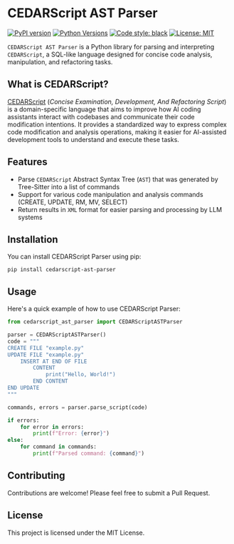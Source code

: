 # CEDARScript AST Parser

[![PyPI version](https://badge.fury.io/py/cedarscript-ast-parser.svg)](https://pypi.org/project/cedarscript-ast-parser/)
[![Python Versions](https://img.shields.io/pypi/pyversions/cedarscript-ast-parser.svg)](https://pypi.org/project/cedarscript-ast-parser/)
[![Code style: black](https://img.shields.io/badge/code%20style-black-000000.svg)](https://github.com/psf/black)
[![License: MIT](https://img.shields.io/badge/License-MIT-yellow.svg)](https://opensource.org/licenses/MIT)

`CEDARScript AST Parser` is a Python library for parsing and interpreting `CEDARScript`, a SQL-like language designed for concise code analysis, manipulation, and refactoring tasks.

## What is CEDARScript?

[CEDARScript](https://github.com/CEDARScript/cedarscript-grammar#readme) (_Concise Examination, Development, And Refactoring Script_) is a domain-specific language that
aims to improve how AI coding assistants interact with codebases and communicate their code modification intentions.
It provides a standardized way to express complex code modification and analysis operations, making it easier for 
AI-assisted development tools to understand and execute these tasks.

## Features

- Parse `CEDARScript` Abstract Syntax Tree (`AST`) that was generated by Tree-Sitter into a list of commands
- Support for various code manipulation and analysis commands (CREATE, UPDATE, RM, MV, SELECT)
- Return results in `XML` format for easier parsing and processing by LLM systems

## Installation

You can install CEDARScript Parser using pip:

```
pip install cedarscript-ast-parser
```

## Usage

Here's a quick example of how to use CEDARScript Parser:

```python
from cedarscript_ast_parser import CEDARScriptASTParser

parser = CEDARScriptASTParser()
code = """
CREATE FILE "example.py"
UPDATE FILE "example.py"
    INSERT AT END OF FILE
        CONTENT
            print("Hello, World!")
        END CONTENT
END UPDATE
"""

commands, errors = parser.parse_script(code)

if errors:
    for error in errors:
        print(f"Error: {error}")
else:
    for command in commands:
        print(f"Parsed command: {command}")
```

## Contributing

Contributions are welcome! Please feel free to submit a Pull Request.

## License

This project is licensed under the MIT License.
